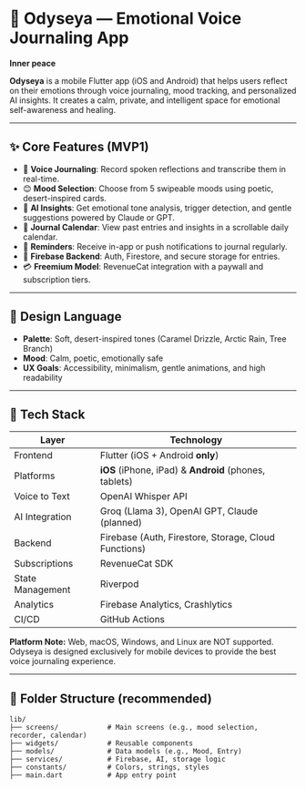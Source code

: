 # 🌿 Odyseya — Emotional Voice Journaling App

**Inner peace**

**Odyseya** is a mobile Flutter app (iOS and Android) that helps users reflect on their emotions through voice journaling, mood tracking, and personalized AI insights. It creates a calm, private, and intelligent space for emotional self-awareness and healing.

---

## ✨ Core Features (MVP1)

- 🎤 **Voice Journaling**: Record spoken reflections and transcribe them in real-time.
- 😊 **Mood Selection**: Choose from 5 swipeable moods using poetic, desert-inspired cards.
- 🤖 **AI Insights**: Get emotional tone analysis, trigger detection, and gentle suggestions powered by Claude or GPT.
- 📆 **Journal Calendar**: View past entries and insights in a scrollable daily calendar.
- 🔔 **Reminders**: Receive in-app or push notifications to journal regularly.
- 💾 **Firebase Backend**: Auth, Firestore, and secure storage for entries.
- 💳 **Freemium Model**: RevenueCat integration with a paywall and subscription tiers.

---

## 🎨 Design Language

- **Palette**: Soft, desert-inspired tones (Caramel Drizzle, Arctic Rain, Tree Branch)
- **Mood**: Calm, poetic, emotionally safe
- **UX Goals**: Accessibility, minimalism, gentle animations, and high readability

---

## 🔧 Tech Stack

| Layer            | Technology              |
|------------------|-------------------------|
| Frontend         | Flutter (iOS + Android **only**) |
| Platforms        | **iOS** (iPhone, iPad) & **Android** (phones, tablets) |
| Voice to Text    | OpenAI Whisper API |
| AI Integration   | Groq (Llama 3), OpenAI GPT, Claude (planned) |
| Backend          | Firebase (Auth, Firestore, Storage, Cloud Functions) |
| Subscriptions    | RevenueCat SDK          |
| State Management | Riverpod               |
| Analytics        | Firebase Analytics, Crashlytics |
| CI/CD            | GitHub Actions          |

**Platform Note:** Web, macOS, Windows, and Linux are NOT supported. Odyseya is designed exclusively for mobile devices to provide the best voice journaling experience.

---

## 📁 Folder Structure (recommended)

```text
lib/
├── screens/            # Main screens (e.g., mood selection, recorder, calendar)
├── widgets/            # Reusable components
├── models/             # Data models (e.g., Mood, Entry)
├── services/           # Firebase, AI, storage logic
├── constants/          # Colors, strings, styles
├── main.dart           # App entry point

